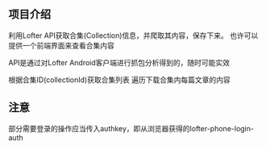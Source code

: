 ## 项目介绍
利用Lofter API获取合集(Collection)信息，并爬取其内容，保存下来。
也许可以提供一个前端界面来查看合集内容

API是通过对Lofter Android客户端进行抓包分析得到的，随时可能实效

根据合集ID(collectionId)获取合集列表
遍历下载合集内每篇文章的内容

## 注意
部分需要登录的操作应当传入authkey，即从浏览器获得的lofter-phone-login-auth